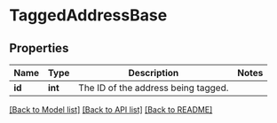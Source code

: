 # TaggedAddressBase

## Properties
Name | Type | Description | Notes
------------ | ------------- | ------------- | -------------
**id** | **int** | The ID of the address being tagged. | 

[[Back to Model list]](../README.md#documentation-for-models) [[Back to API list]](../README.md#documentation-for-api-endpoints) [[Back to README]](../README.md)



